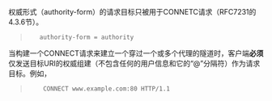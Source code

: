权威形式（authority-form）的请求目标只被用于CONNETC请求（RFC7231的4.3.6节）。

> ```
>    authority-form = authority
> ```

当构建一个CONNECT请求来建立一个穿过一个或多个代理的隧道时，客户端**必须**仅发送目标URI的权威组建（不包含任何的用户信息和它的“@”分隔符）作为请求目标。例如，

> ```
>     CONNECT www.example.com:80 HTTP/1.1
> ```


